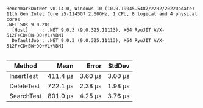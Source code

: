 ```

BenchmarkDotNet v0.14.0, Windows 10 (10.0.19045.5487/22H2/2022Update)
11th Gen Intel Core i5-1145G7 2.60GHz, 1 CPU, 8 logical and 4 physical cores
.NET SDK 9.0.201
  [Host]     : .NET 9.0.3 (9.0.325.11113), X64 RyuJIT AVX-512F+CD+BW+DQ+VL+VBMI
  DefaultJob : .NET 9.0.3 (9.0.325.11113), X64 RyuJIT AVX-512F+CD+BW+DQ+VL+VBMI


```
| Method     | Mean     | Error   | StdDev  |
|----------- |---------:|--------:|--------:|
| InsertTest | 411.4 μs | 3.60 μs | 3.00 μs |
| DeleteTest | 722.1 μs | 2.38 μs | 1.98 μs |
| SearchTest | 801.0 μs | 4.25 μs | 3.76 μs |
